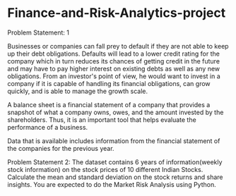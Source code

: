 # Finance-and-Risk-Analytics-project

Problem Statement: 1

Businesses or companies can fall prey to default if they are not able to keep up their debt obligations. Defaults will lead to a lower credit rating for the company which in turn reduces its chances of getting credit in the future and may have to pay higher interest on existing debts as well as any new obligations. From an investor's point of view, he would want to invest in a company if it is capable of handling its financial obligations, can grow quickly, and is able to manage the growth scale.

A balance sheet is a financial statement of a company that provides a snapshot of what a company owns, owes, and the amount invested by the shareholders. Thus, it is an important tool that helps evaluate the performance of a business.

Data that is available includes information from the financial statement of the companies for the previous year.

Problem Statement 2:
The dataset contains 6 years of information(weekly stock information) on the stock prices of 10 different Indian Stocks. Calculate the mean and standard deviation on the stock returns and share insights. You are expected to do the Market Risk Analysis using Python.
